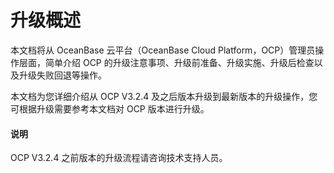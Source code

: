 # 升级概述

本文档将从 OceanBase 云平台（OceanBase Cloud Platform，OCP）管理员操作层面，简单介绍 OCP 的升级注意事项、升级前准备、升级实施、升级后检查以及升级失败回退等操作。

本文档为您详细介绍从 OCP V3.2.4 及之后版本升级到最新版本的升级操作，您可根据升级需要参考本文档对 OCP 版本进行升级。

<main id="notice" type='explain'>
<h4>说明</h4>
OCP V3.2.4 之前版本的升级流程请咨询技术支持人员。
</main>
